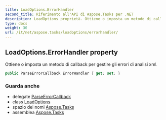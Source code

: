 ```yaml
---
title: LoadOptions.ErrorHandler
second_title: Riferimento all'API di Aspose.Tasks per .NET
description: LoadOptions proprietà. Ottiene o imposta un metodo di callback per gestire gli errori di analisi xml.
type: docs
weight: 30
url: /it/net/aspose.tasks/loadoptions/errorhandler/
---
```

## LoadOptions.ErrorHandler property

Ottiene o imposta un metodo di callback per gestire gli errori di analisi xml.

```csharp
public ParseErrorCallback ErrorHandler { get; set; }
```

### Guarda anche

* delegate [ParseErrorCallback](../../parseerrorcallback/)
* class [LoadOptions](../)
* spazio dei nomi [Aspose.Tasks](../../loadoptions/)
* assemblea [Aspose.Tasks](../../../)


